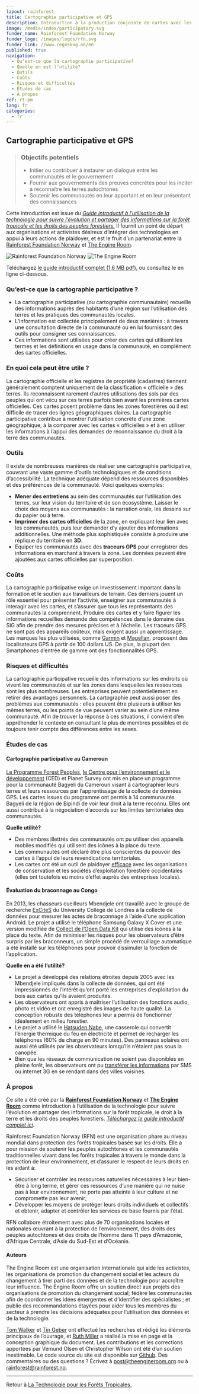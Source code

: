 ```yaml
---
layout: rainforest
title: Cartographie participative et GPS
description: Introduction à la production conjointe de cartes avec les communautés (cartographie participative), afin de révéler l’utilisation réelle des terres, différente de celle figurant aux cartes « officielles », et d’utiliser ces informations pour revendiquer les droits à la terre des communautés.<p>Extrait du rapport sur <a href="/fr/rainforest-tech">la Technologie pour les Forêts Tropicales</a>.</p>
image: /media/index/participatory.svg
funder_name: Rainforest Foundation Norway
funder_logo: /images/logos/rfn.svg
funder_link: //www.regnskog.no/en
published: true
navigation:
  - Qu’est-ce que la cartographie participative?
  - Quelle en est l’utilité?
  - Outils
  - Coûts
  - Risques et difficultés
  - Études de cas
  - À propos
ref: rt-pm
lang: fr
categories:
  - fr
---
```


## Cartographie participative et GPS

> ### Objectifs potentiels
> * Initier ou contribuer à instaurer un dialogue entre les communautés et le gouvernement
> * Fournir aux gouvernements des preuves concrètes pour les inciter à reconnaître les terres autochtones
> * Soutenir les communautés en leur apportant et en leur présentant des connaissances

Cette introduction est issue du [*Guide introductif à l’utilisation de la technologie pour suivre l’évolution et partager des informations sur la forêt tropicale et les droits des peuples forestiers.*](/fr/rainforest-tech) Il fournit un point de départ aux organisations et activistes désireux d’intégrer des technologies en appui à leurs actions de plaidoyer, et est le fruit d’un partenariat entre la [Rainforest Foundation Norway](http://www.regnskog.no/en/) et [The Engine Room](https://theengineroom.org/).

![Rainforest Foundation Norway](/images/logos/rfn-dark.svg) ![The Engine Room](/images/logos/engineroom-dark.png)

Téléchargez [le guide introductif complet (1,6 MB pdf)](media/rainforest/technologie-pour-les-forêts-tropicales.pdf), ou consultez le en ligne ci-dessous.

### Qu’est-ce que la cartographie participative ?

* La cartographie participative (ou cartographie communautaire) recueille des informations  auprès des habitants d’une région sur l’utilisation des terres et les pratiques des communautés locales.
* L’information est collectée principalement de deux manières : à travers une consultation directe de la communauté ou en lui fournissant des outils pour consigner ses connaissances.  
* Ces informations sont utilisées pour créer des cartes qui utilisent les termes et les définitions en usage dans la communauté, en complément des cartes officielles.

### En quoi cela peut être utile ?
La cartographie officielle et les registres de propriété (cadastres) tiennent généralement comptent uniquement de la classification « officielle » des terres. Ils reconnaissent rarement d’autres utilisations des sols par des peuples qui ont vécu sur ces terres parfois bien avant les premières cartes officielles. Ces cartes posent problème dans les zones forestières où il est difficile de tracer des lignes géographiques claires. La cartographie participative contribue à montrer l’utilisation concrète d’une zone géographique,  à la comparer avec les cartes « officielles » et à en utiliser les informations à l’appui des demandes de reconnaissance du droit à la terre des communautés.

### Outils
Il existe de nombreuses manières de réaliser une cartographie participative, couvrant une vaste gamme d’outils technologiques et de conditions d’accessibilité. La technique adéquate dépend des ressources disponibles et des préférences de la communauté. Voici quelques exemples:

* **Mener des entretiens** au sein des communautés sur l’utilisation des terres, sur leur vision du territoire et de son écosystème. Laisser le choix des moyens aux communautés : la narration orale, les dessins sur du papier ou à terre.
* **Imprimer des cartes officielles** de la zone, en expliquant leur lien avec les communautés, puis leur demander d’y ajouter des informations additionnelles. Une méthode plus sophistiquée consiste à produire une réplique du territoire en **3D**.
* Equiper les communautés avec des **traceurs GPS** pour enregistrer des informations en marchant à travers la zone. Les données peuvent être ajoutées aux cartes officielles par superposition.

### Coûts
La cartographie participative exige un investissement important dans la formation et le soutien aux travailleurs de terrain. Ces derniers jouent un rôle essentiel pour présenter l’activité, enseigner aux communautés à interagir avec les cartes, et s’assurer que tous les représentants des communautés la comprennent. Produire des cartes et y faire figurer les informations recueillies demande des compétences dans le domaine des SIG afin de prendre des mesures précises et à l’échelle. Les traceurs GPS ne sont pas des appareils coûteux, mais exigent aussi un apprentissage.  Les marques les plus utilisées, comme [Garmin](https://buy.garmin.com/en-US/US/cIntoSports-c10341-p1.html) et [Magellan](http://www.magellangps.com/Store/eXploristSeries), proposent des localisateurs GPS à partir de 100 dollars US. De plus, la plupart des Smartphones d’entrée de gamme ont des fonctionnalités GPS.

### Risques et difficultés
La cartographie participative recueille des informations sur les endroits où vivent les communautés et sur les zones dans lesquelles les ressources sont les plus nombreuses. Les entreprises peuvent potentiellement en retirer des avantages personnels. La cartographie peut aussi poser des problèmes aux communautés : elles peuvent être plusieurs à utiliser les mêmes terres, ou les points de vue peuvent varier au sein d’une même communauté. Afin de trouver la réponse à ces situations, il convient d’en appréhender le contexte en consultant le plus de membres possibles et de toujours tenir compte des différences entre les sexes.

### Études de cas

#### Cartographie participative au Cameroun
[Le Programme Forest Peoples](http://www.forestpeoples.org/), [le Centre pour l’environnement et le développement](http://www.cedcameroun.org/) (CED) et Planet Survey ont mis en place un programme pour la communauté Bagyeli du Cameroun visant à cartographier leurs terres et leurs ressources par l’apprentissage de la collecte de données GPS. Les cartes issues du programme ont permis à 14 communautés Bagyeli de la région de Bipindi de voir leur droit à la terre reconnu. Elles ont aussi contribué à la négociation d’accords sur les limites territoriales des communautés.

**Quelle utilité?**

* Des membres illettrés des communautés ont pu utiliser des appareils mobiles modifiés qui utilisent des icônes à la place du texte.
* Les communautés ont déclaré être plus conscientes du pouvoir des cartes à l’appui de leurs revendications territoriales.
* Les cartes ont été un outil de plaidoyer [efficace](http://www.iapad.org/publications/ppgis/cameroon_community_mapping_july07_eng.pdf) avec les organisations de conservation et les sociétés d’exploitation forestière occidentales (elles ont toutefois eu moins d’effet auprès des entreprises locales).


#### Évaluation du braconnage au Congo
En 2013, les chasseurs cueilleurs Mbendjele ont travaillé avec le groupe de recherche [ExCiteS](https://uclexcites.wordpress.com/) du University College de Londres à la collecte de données pour mesurer les actes de braconnage à l’aide d’une application Android. Le projet a utilisé le téléphone Samsung Galaxy X Cover et une version modifiée de [Collect de l’Open Data Kit](https://opendatakit.org/) qui utilise des icônes à la place du texte. Afin de minimiser les risques pour les observateurs d’être surpris par les braconneurs, un simple procédé de verrouillage automatique a été installé sur les téléphones pour pouvoir dissimuler la fonction de l’application.

**Quelle en a été l’utilité?**

* Le projet a développé des relations étroites depuis 2005 avec les Mbendjele impliqués dans la collecte de données, qui ont été impressionnés de l’intérêt qu’ont porté les entreprises d’exploitation du bois aux cartes qu’ils avaient produites.
* Les observateurs ont appris à maîtriser l’utilisation des fonctions audio, photo et vidéo et ont enregistré des images de haute qualité. La conception robuste des téléphones leur a permis de fonctionner idéalement en milieu forestier.
*  Le projet a utilisé le [Hatsuden Nabe](http://ustacticalsupply.com/thehastudennabehc-5-usbpancharger.aspx), une casserole qui convertit l’énergie thermique du feu en électricité et permet de recharger les téléphones (60% de charge en 90 minutes). Des panneaux solaires ont aussi été utilisés par les observateurs lorsqu’ils n’étaient pas sous la canopée.
* Bien que les réseaux de communication ne soient pas disponibles en pleine forêt, les observateurs ont pu [transférer les informations](http://dev3.acmdev.org/papers/dev-final45.pdf) par SMS ou internet 3G en se rendant dans des villes voisines.

### À propos

Ce site a été créé par la __[Rainforest Foundation Norway](http://regnskog.no/en/)__ et __[The Engine Room](https://theengineroom.org/)__ comme introduction à l’utilisation de la technologie pour suivre l’évolution et partager des informations sur la forêt tropicale, le droit à la terre et les droits des peuples forestiers. [*Téléchargez le guide introductif complet ici*](media/rainforest/technologie-pour-les-forêts-tropicales.pdf).

Rainforest Foundation Norway (RFN) est une organisation phare au niveau mondial dans protection des forêts tropicales basée sur les droits. Elle a pour mission de soutenir les peuples autochtones et les communautés traditionnelles vivant dans les forêts tropicales à travers le monde dans la protection de leur environnement, et d’assurer le respect de leurs droits en les aidant à:

- Sécuriser et contrôler les ressources naturelles nécessaires à leur bien-être à long terme, et gérer ces ressources d’une manière qui ne nuise pas à leur environnement, ne porte pas atteinte à leur culture et ne compromette pas leur avenir;
- Développer les moyens de protéger leurs droits individuels et collectifs et obtenir, adapter et contrôler les services de base fournis par l’état.

RFN collabore étroitement avec plus de 70 organisations locales et nationales œuvrant à la protection de l’environnement, des droits des peuples autochtones et des droits de l’homme dans 11 pays d’Amazonie, d’Afrique Centrale, d’Asie du Sud-Est et d’Océanie.

#### Auteurs

The Engine Room est une organisation internationale qui aide les activistes, les organisations de promotion du changement social et les acteurs du changement à tirer parti des données et de la technologie pour accroître leur influence. The Engine Room offre un soutien direct aux projets des organisations de promotion du changement social; fédère les communautés afin de coordonner les idées émergentes et d’identifier des spécialistes ; et publie des recommandations étayées pour aider tous les membres du secteur à prendre les décisions adéquates pour l’utilisation des données et de la technologie.

[Tom Walker](https://www.theengineroom.org/our_team/tom-walker/) et [Tin Geber](https://www.theengineroom.org/our_team/tin-geber/) ont effectué les recherches et rédigé les éléments principaux de l’ouvrage, et [Ruth Miller](http://ruthmiller.net/) a réalisé la mise en page et la conception graphique du document. Les contributions et les corrections apportées par Vemund Olsen et Christopher Wilson ont été d’un soutien inestimable. Le code source du site est disponible sur [Github](https://github.com/the-engine-room/library/). Des commentaires ou des questions ? Écrivez à [post@theengineroom.org](mailto:post@theengineroom.org) ou à [rainforest@rainforest.no](mailto:rainforest@rainforest.no).

<hr>

Retour à [La Technologie pour les Forêts Tropicales.](/fr/rainforest-tech)
